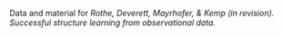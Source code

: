 Data and material for _Rothe, Deverett, Mayrhofer, & Kemp (in revision). Successful structure learning from observational data._



